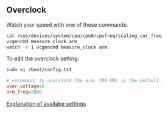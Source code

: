 
## Overclock

Watch your speed with one of these commands:
```bash
cat /sys/devices/system/cpu/cpu0/cpufreq/scaling_cur_freq
vcgencmd measure_clock arm
watch -n 1 vcgencmd measure_clock arm
```

To edit the overclock setting:
```bash
sudo vi /boot/config.txt
```

```ini
# uncomment to overclock the arm. 700 MHz is the default.
over_voltage=6
arm_freq=2000
```

[Explanation of availabe settings](https://haydenjames.io/raspberry-pi-3-overclock/)